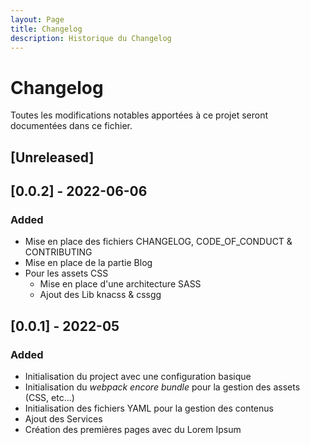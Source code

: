 ```yaml
---
layout: Page
title: Changelog
description: Historique du Changelog
---
```

# Changelog
Toutes les modifications notables apportées à ce projet seront documentées dans ce fichier.

## [Unreleased]
## [0.0.2] - 2022-06-06
### Added
- Mise en place des fichiers CHANGELOG, CODE_OF_CONDUCT & CONTRIBUTING
- Mise en place de la partie Blog
- Pour les assets CSS
    - Mise en place d'une architecture SASS
    - Ajout des Lib knacss & cssgg

## [0.0.1] - 2022-05
### Added
- Initialisation du project avec une configuration basique
- Initialisation du *webpack encore bundle* pour la gestion des assets (CSS, etc...)
- Initialisation des fichiers YAML pour la gestion des contenus
- Ajout des Services
- Création des premières pages avec du Lorem Ipsum